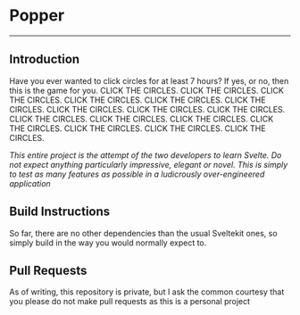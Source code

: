 # Popper
---
## Introduction
Have you ever wanted to click circles for at least 7 hours? If yes, or no, then this is the game for you. CLICK THE CIRCLES. CLICK THE CIRCLES. CLICK THE CIRCLES. CLICK THE CIRCLES. CLICK THE CIRCLES. CLICK THE CIRCLES. CLICK THE CIRCLES. CLICK THE CIRCLES. CLICK THE CIRCLES. CLICK THE CIRCLES. CLICK THE CIRCLES. CLICK THE CIRCLES. CLICK THE CIRCLES. CLICK THE CIRCLES. CLICK THE CIRCLES. CLICK THE CIRCLES.  

*This entire project is the attempt of the two developers to learn Svelte. Do not expect anything particularly impressive, elegant or novel. This is simply to test as many features as possible in a ludicrously over-engineered application*
## Build Instructions
So far, there are no other dependencies than the usual Sveltekit ones, so simply build in the way you would normally expect to.
## Pull Requests
As of writing, this repository is private, but I ask the common courtesy that you please do not make pull requests as this is a personal project





































